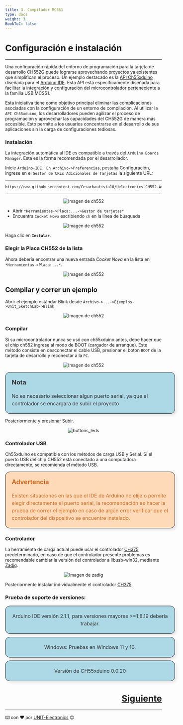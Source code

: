 ```yaml
---
title: 3. Compilador MCS51
type: docs
weight: 3
BookToC: false
---
```


# Configuración e instalación 
---
Una configuración rápida del entorno de programación para la tarjeta de desarrollo CH552G puede lograrse aprovechando proyectos ya existentes que simplifican el proceso. Un ejemplo destacado es la <a href="https://github.com/DeqingSun/ch55xduino/tree/ch55xduino" target="_blank">API Ch55xduino</a> diseñada para el <a href="https://www.arduino.cc/" target="_blank">Arduino IDE</a>. Esta API está específicamente diseñada para facilitar la integración y configuración del microcontrolador perteneciente a la familia USB MCS51.

Esta iniciativa tiene como objetivo principal eliminar las complicaciones asociadas con la configuración de un entorno de compilación. Al utilizar la `API Ch55xduino`, los desarrolladores pueden agilizar el proceso de programación y aprovechar las capacidades del CH552G de manera más accesible. Esto permite a los usuarios concentrarse en el desarrollo de sus aplicaciones sin la carga de configuraciones tediosas.

### **Instalación**

La integración automática al IDE es compatible a través del `Arduino Boards Manager`. Esta es la forma recomendada por el desarrollador.

Inicie `Arduino-IDE. En Archivo->Preferencias`, pestaña Configuración, ingrese en el `Gestor de URLs Adicionales de Tarjetas` la siguiente URL:

---
```sh
https://raw.githubusercontent.com/Cesarbautista10/Uelectronics-CH552-Arduino-Package-v3/main/package_duino_mcs51_index.json
```
---
<p align="center">
    <img src="/docs/3-Compilador_mcs51/images/config.png" alt="Imagen de ch552">
</p>

* Abrir `*Herramientas->Placa:...->Gestor de tarjetas*`
* Encuentra `Cocket Nova` escribiendo `ch` en la línea de búsqueda
<p align="center">
    <img src="/docs/3-Compilador_mcs51/images/ch55x.png" alt="Imagen de ch552">
</p>

Haga clic en **`Instalar`**.


### Elegir la Placa CH552 de la lista


Ahora debería encontrar una nueva entrada *Cocket Nova* en la lista en `*Herramientas->Placa:...*`.

<p align="center">
    <img src="/docs/3-Compilador_mcs51/images/menu_ch.png" alt="Imagen de ch552">
</p>


## Compilar y correr un ejemplo

Abrir el ejemplo estándar Blink desde `Archivo->...->Ejemplos->Unit_SketchLab->Blink`

<p align="center">
    <img src="/docs/3-Compilador_mcs51/images/menu.png" alt="Imagen de ch552">
</p>

### Compilar

Si su microcontrolador nunca se usó con ch55xduino antes, debe hacer que el chip ch552 ingrese al modo de BOOT (cargador de arranque). Este método consiste en desconectar el cable USB, presionar el boton `BOOT` de la tarjeta de desarrollo y reconectar a la `PC`.
<p align="center">
    <img src="/docs/3-Compilador_mcs51/images/pc_ch.png" alt="Imagen de ch552">
</p>



<div style="width: 100%; max-width: 800px; border: 1px solid #000; padding: 20px; margin: 10px auto; background-color: lightblue; border-radius: 15px; box-shadow: 5px 5px 10px rgba(0, 0, 0, 0.1); text-align: left;">
    <div style="font-weight: bold; font-size: 20px; color: #333; margin-bottom: 20px;">Nota</div>
    <div style="font-size: 16px; line-height: 1.5; color: #333;">
       No es necesario seleccionar algun puerto serial, ya que el controlador se encargara de subir el proyecto 
    </div>
</div>

Posteriormente y presionar Subir.

<p align="center">
    <img src="/docs/3-Compilador_mcs51/images/ruin.png" alt="buttons_leds">
</p>

### Controlador USB

Ch55xduino es compatible con los métodos de carga USB y Serial. Si el puerto USB del chip CH552 está conectado a una computadora directamente, se recomienda el método USB.

<div style="width: 100%; max-width: 800px; border: 1px solid #000; padding: 20px; margin: 10px auto; background-color: peachpuff; border-radius: 15px; box-shadow: 5px 5px 10px rgba(0, 0, 0, 0.1); text-align: left;">
    <div style="font-weight: bold; font-size: 20px; color: #D2691E; margin-bottom: 20px;">Advertencia</div>
    <div style="font-size: 16px; line-height: 1.5; color: #D2691E;">
         Existen situaciones en las que el IDE de Arduino no elije o permite elegir directamente el puerto serial, la recomendación es hacer la prueba de correr el ejemplo en caso de algún error verificar que el controlador del dispositivo se encuentre instalado. 
    </div>
</div>




### Controlador

La herramienta de carga actual puede usar el controlador [CH375](https://www.wch-ic.com/search?q=CH375&t=downloads) predeterminado, en caso de que el controlador presente problemas es recomendable cambiar la versión del controlador a libusb-win32, mediante [Zadig](https://zadig.akeo.ie/).

<p align="center">
    <img src="/docs/3-Compilador_mcs51/images/driver.png" alt="Imagen de zadig">
</p>

Posteriormente instalar individualmente el controlador [CH375](https://www.wch-ic.com/downloads/CH372DRV_EXE.html).

### Prueba de soporte de versiones:

<div style="width: 100%; max-width: 800px; border: 1px solid #000; padding: 20px; margin: 10px auto; background-color: lightblue; border-radius: 15px; box-shadow: 5px 5px 10px rgba(0, 0, 0, 0.1); text-align: center;">
    <div style="font-size: 16px; line-height: 1.5; color: #333;">
        Arduino IDE versión 2.1.1, para versiones mayores >=1.8.19 debería trabajar.
    </div>
</div>
<div style="width: 100%; max-width: 800px; border: 1px solid #000; padding: 20px; margin: 10px auto; background-color: lightblue; border-radius: 15px; box-shadow: 5px 5px 10px rgba(0, 0, 0, 0.1); text-align: center;">
    <div style="font-size: 16px; line-height: 1.5; color: #333;">
        Windows: Pruebas en Windows 11 y 10.
    </div>
</div>
<div style="width: 100%; max-width: 800px; border: 1px solid #000; padding: 20px; margin: 10px auto; background-color: lightblue; border-radius: 15px; box-shadow: 5px 5px 10px rgba(0, 0, 0, 0.1); text-align: center;">
    <div style="font-size: 16px; line-height: 1.5; color: #333;">
        Versión de CH55xduino 0.0.20
    </div>
</div>






<div style="text-align: right">
    <h1><a href="/docs/4-salidas_digitales/">Siguiente</a></h>
</div>


---
⌨️ con ❤️ por [UNIT-Electronics](https://github.com/UNIT-Electronics) 😊